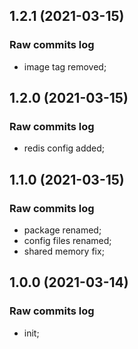 ## 1.2.1 (2021-03-15)

### Raw commits log

-   image tag removed;

## 1.2.0 (2021-03-15)

### Raw commits log

-   redis config added;

## 1.1.0 (2021-03-15)

### Raw commits log

-   package renamed;
-   config files renamed;
-   shared memory fix;

## 1.0.0 (2021-03-14)

### Raw commits log

-   init;
